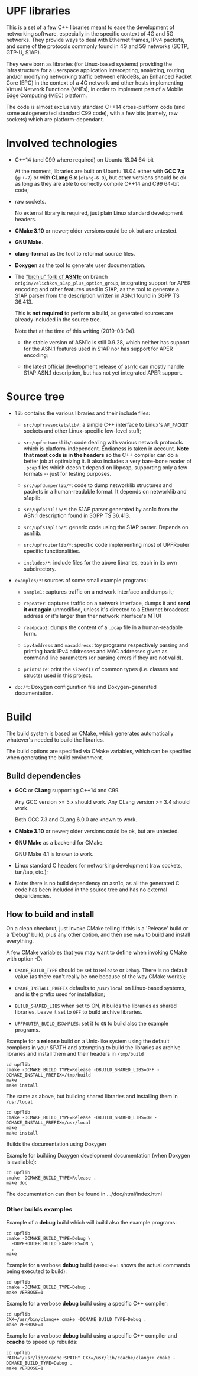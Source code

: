 # UPF libraries

This is a set of a few C++ libraries meant to ease the development of
networking software, especially in the specific context of 4G and 5G
networks. They provide ways to deal with Ethernet frames, IPv4
packets, and some of the protocols commonly found in 4G and 5G
networks (SCTP, GTP-U, S1AP).

They were born as libraries (for Linux-based systems) providing the
infrastructure for a userspace application intercepting, analyzing,
routing and/or modifying networking traffic between eNodeBs, an
Enhanced Packet Core (EPC) in the context of a 4G network and other
hosts implementing Virtual Network Functions (VNFs), in order to
implement part of a Mobile Edge Computing (MEC) platform.

The code is almost exclusively standard C++14 cross-platform code (and
some autogenerated standard C99 code), with a few bits (namely, raw
sockets) which are platform-dependant.


# Involved technologies

* C++14 (and C99 where required) on Ubuntu 18.04 64-bit

  At the moment, libraries are built on Ubuntu 18.04 either with
  **GCC 7.x** (`g++-7`) or with **CLang 6.x** (`clang-6.0`), but other
  versions should be ok as long as they are able to correctly compile
  C++14 and C99 64-bit code;

* raw sockets.

  No external library is required, just plain Linux standard
  development headers.

* **CMake 3.10** or newer; older versions could be ok but are untested.

* **GNU Make**.

* **clang-format** as the tool to reformat source files.

* **Doxygen** as the tool to generate user documentation.

* The ["brchiu" fork of **ASN1c**](https://github.com/brchiu/asn1c) on
  branch `origin/velichkov_s1ap_plus_option_group`, integrating
  support for APER encoding and other features used in S1AP, as the
  tool to generate a S1AP parser from the description written in ASN.1
  found in 3GPP TS 36.413. 
  
  This is **not required** to perform a build, as generated sources
  are already included in the source tree.

  Note that at the time of this writing (2019-03-04):

  * the stable version of ASN1c is still 0.9.28, which neither has
    support for the ASN.1 features used in S1AP nor has support for
    APER encoding;

  * the latest [official development release of asn1c](https://github.com/vlm/asn1c)
    can mostly handle S1AP ASN.1 description, but has not yet
    integrated APER support.

# Source tree

* `lib` contains the various libraries and their include files:

  * `src/upfrawsocketslib/`: a simple C++ interface to Linux's
    `AF_PACKET` sockets and other Linux-specific low-level stuff;

  * `src/upfnetworklib/`: code dealing with various network protocols
    which is platform-independent. Endianess is taken in account.
    **Note that most code is in the headers** so the C++ compiler can
    do a better job at optimizing it.
    It also includes a very bare-bone reader of `.pcap` files which
    doesn't depend on libpcap, supporting only a few formats -- just
    for testing purposes.

  * `src/upfdumperlib/*`: code to dump networklib structures and packets
    in a human-readable format. It depends on networklib and s1aplib.

  * `src/upfasn1lib/*`: the S1AP parser generated by asn1c from the ASN.1
    description found in 3GPP TS 36.413.

  * `src/upfs1aplib/*`: generic code using the S1AP parser. Depends on asn1lib.

  * `src/upfrouterlib/*`: specific code implementing most of UPFRouter
    specific functionalities.

  * `includes/*`: include files for the above libraries, each in its own
    subdirectory.

* `examples/*`: sources of some small example programs:

     *  `sample1`: captures traffic on a network interface and dumps it;

     *  `repeater`: captures traffic on a network interface, dumps it
        and **send it out again** unmodified, unless it's directed to
        a Ethernet broadcast address or it's larger than ther network
        interface's MTU)

     *  `readpcap2`: dumps the content of a `.pcap` file in a
        human-readable form.

     *  `ipv4address` and `macaddress`: toy programs respectively
        parsing and printing back IPv4 addresses and MAC addresses
        given as command line parameters (or parsing errors if they
        are not valid).

     *  `printsize`: print the `sizeof()` of common types
        (i.e. classes and structs) used in this project.

* `doc/*`: Doxygen configuration file and Doxygen-generated documentation.

# Build

The build system is based on CMake, which generates automatically
whatever's needed to build the libraries. 

The build options are specified via CMake variables, which can be
specified when generating the build environment.

## Build dependencies

* **GCC** or **CLang** supporting C++14 and C99.

  Any GCC version >= 5.x should work. Any CLang version >= 3.4 should work.

  Both GCC 7.3 and CLang 6.0.0 are known to work.

* **CMake 3.10** or newer; older versions could be ok, but are untested.

* **GNU Make** as a backend for CMake.

  GNU Make 4.1 is known to work.

* Linux standard C headers for networking development (raw sockets, tun/tap, etc.);

* Note: there is no build dependency on asn1c, as all the generated C
        code has been included in the source tree and has no external
        dependencies.

## How to build and install

On a clean checkout, just invoke CMake telling if this is a 'Release'
build or a 'Debug' build, plus any other option, and then use `make`
to build and install everything.

A few CMake variables that you may want to  define when invoking CMake with
option -D:

* `CMAKE_BUILD_TYPE` should be set to `Release` or `Debug`. There is
  no default value (as there can't really be one because of the way
  CMake works);

* `CMAKE_INSTALL_PREFIX` defaults to `/usr/local` on Linux-based systems,
   and is the prefix used for installation;
   
* `BUILD_SHARED_LIBS` when set to ON, it builds the libraries as
  shared libraries. Leave it set to `OFF` to build archive libraries.
  
* `UPFROUTER_BUILD_EXAMPLES`: set it to `ON` to build also the example
  programs.


Example for a **release** build on a Unix-like system using the
default compilers in your $PATH and attempting to build the libraries
as archive libraries and install them and their headers in
`/tmp/build`

```
cd upflib
cmake -DCMAKE_BUILD_TYPE=Release -DBUILD_SHARED_LIBS=OFF -DCMAKE_INSTALL_PREFIX=/tmp/build
make
make install
```


The same as above, but building shared libraries and installing them in `/usr/local`

```
cd upflib
cmake -DCMAKE_BUILD_TYPE=Release -DBUILD_SHARED_LIBS=ON -DCMAKE_INSTALL_PREFIX=/usr/local
make
make install
```


Builds the documentation using Doxygen

Example for building Doxygen development documentation (when Doxygen
is available):

```
cd upflib
cmake -DCMAKE_BUILD_TYPE=Release .
make doc
```

The documentation can then be found in .../doc/html/index.html


### Other builds examples

Example of a **debug** build which will build also the example
programs:

```
cd upflib
cmake -DCMAKE_BUILD_TYPE=Debug \
  -DUPFROUTER_BUILD_EXAMPLES=ON \
  .
make
```


Example for a verbose **debug** build (`VERBOSE=1` shows the actual
commands being executed to build):

```
cd upflib
cmake -DCMAKE_BUILD_TYPE=Debug .
make VERBOSE=1
```

Example for a verbose **debug** build using a specific C++ compiler:

```
cd upflib
CXX=/usr/bin/clang++ cmake -DCMAKE_BUILD_TYPE=Debug .
make VERBOSE=1
```

Example for a verbose **debug** build using a specific C++ compiler
and **ccache** to speed up rebuilds:

```
cd upflib
PATH="/usr/lib/ccache:$PATH" CXX=/usr/lib/ccache/clang++ cmake -DCMAKE_BUILD_TYPE=Debug .
make VERBOSE=1
```

